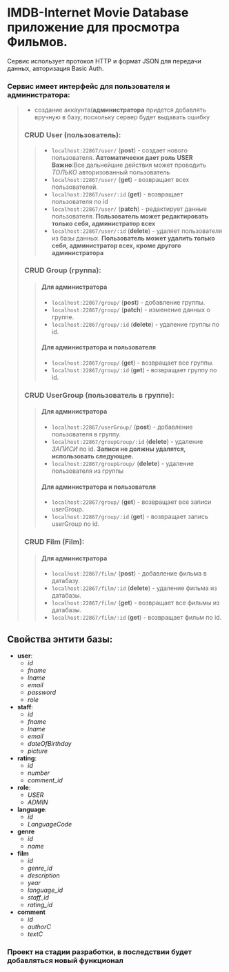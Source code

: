 # IMDB-Internet Movie Database приложение для просмотра Фильмов.

Сервис использует протокол HTTP и формат JSON для передачи данных, авторизация Basic Auth.

### Сервис имеет интерфейс для пользователя и администратора:
> - создание аккаунта(**администратора** придется  добавлять вручную в базу, поскольку сервер будет выдавать ошибку
>
>
>### CRUD User (пользователь):
>> - `localhost:22867/user/` (**post**) - создает нового пользователя. **Автоматически дает роль USER**
> **Важно**:Все дальнейшие действия может проводить *ТОЛЬКО* авторизованный пользователь
>> - `localhost:22867/user/` (**get**) - возвращает всех пользователей.
>> - `localhost:22867/user/:id` (**get**) - возвращает пользователя по id
>> - `localhost:22867/user/` (**patch**) - редактирует данные пользователя. **Пользователь может редактировать только себя, администратор всех**
>> - `localhost:22867/user/:id` (**delete**) - удаляет пользователя из базы данных. **Пользователь может удалить только себя, администратор всех, кроме другого администратора**
>### CRUD Group (группа):
>>#### Для администратора
>> - `localhost:22867/group/` (**post**) - добавление группы.
>> - `localhost:22867/group/` (**patch**) - изменение данных о группе.
>> - `localhost:22867/group/:id` (**delete**) - удаление группы по id.
>>#### Для администратора и пользователя
>> - `localhost:22867/group/` (**get**) - возвращает все группы.
>> - `localhost:22867/group/:id` (**get**) - возвращает группу по id.
>### CRUD UserGroup (пользователь в группе):
>>#### Для администратора
>> - `localhost:22867/userGroup/` (**post**) - добавление пользователя в группу.
>> - `localhost:22867/groupGroup/:id` (**delete**) - удаление *ЗАПИСИ* по id. **Записи не должны удалятся, использовать следующее.**
>> - `localhost:22867/groupGroup/` (**delete**) - удаление пользователя из группы
>>#### Для администратора и пользователя
>> - `localhost:22867/group/` (**get**) - возвращает все записи userGroup.
>> - `localhost:22867/group/:id` (**get**) - возвращает запись userGroup по id.
>
> ### CRUD Film (Film):
>>#### Для администратора
>> - `localhost:22867/film/` (**post**) - добавление фильма в датабазу.
>> - `localhost:22867/film/:id` (**delete**) - удаление фильма из датабазы.
>> - `localhost:22867/film/` (**get**) - возвращает все фильмы из датабазы.
>> - `localhost:22867/film/:id` (**get**) - возвращает фильм по id.

## Свойства энтити базы:
- **user**:
   - *id*
   - *fname*
   - *lname*
   - *email*
   - *password*
   - *role*
- **staff**:
   - *id*
   - *fname*
   - *lname*
   - *email*
   - *dateOfBirthday*
   - *picture*
- **rating**:
   - *id*
   - *number*
   - *comment_id*
- **role**:
   - *USER*
   - *ADMIN*
- **language**:
   - *id*
   - *LanguageCode*
- **genre**
   - *id*
   - *name*
- **film**
    - *id*
    - *genre_id*
    - *description*
    - *year*
    - *language_id*
    - *staff_id*
    - *rating_id*
- **comment**
    - *id*
    - *authorC*
    - *textC*

### Проект на стадии разработки, в последствии будет добавляться новый функционал
